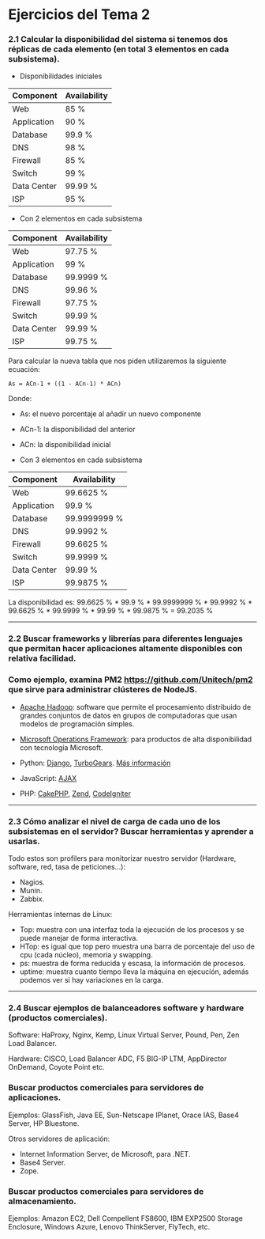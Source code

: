 # Ejercicios del Tema 2

### 2.1 Calcular la disponibilidad del sistema si tenemos dos réplicas de cada elemento (en total 3 elementos en cada subsistema).


- Disponibilidades iniciales

| Component   | Availability |  
| ----------- | ------------ |
| Web         | 85 %         |
| Application | 90 %         |
| Database    | 99.9 %       |
| DNS         | 98 %         |
| Firewall    | 85 %         |
| Switch      | 99 %         |
| Data Center | 99.99 %      |
| ISP         | 95 %         |

- Con 2 elementos en cada subsistema

| Component   | Availability |  
| ----------- | ------------ |
| Web         | 97.75 %      |
| Application | 99 %         |
| Database    | 99.9999 %    |
| DNS         | 99.96 %      |
| Firewall    | 97.75 %      |
| Switch      | 99.99 %      |
| Data Center | 99.99 %      |
| ISP         | 99.75 %      |



Para calcular la nueva tabla que nos piden utilizaremos la siguiente ecuación:

    As = ACn-1 + ((1 - ACn-1) * ACn)

Donde: 
- As: el nuevo porcentaje al añadir un nuevo componente 
- ACn-1: la disponibilidad del anterior
- ACn: la disponibilidad inicial


- Con 3 elementos en cada subsistema

| Component   | Availability |  
| ----------- | ------------ |
| Web         | 99.6625 %    |
| Application | 99.9 %       |
| Database    | 99.9999999 % |
| DNS         | 99.9992 %    |
| Firewall    | 99.6625 %    |
| Switch      | 99.9999 %    |
| Data Center | 99.99 %      |
| ISP         | 99.9875 %    |

La disponibilidad es: 99.6625 % * 99.9 % *      99.9999999 % * 99.9992 % * 99.6625 % * 99.9999 % * 99.99 % * 99.9875 % =  99.2035 %  

- - -

### 2.2 Buscar frameworks y librerías para diferentes lenguajes que permitan hacer aplicaciones altamente disponibles con relativa facilidad. 

### Como ejemplo, examina PM2  https://github.com/Unitech/pm2 que sirve para administrar clústeres de NodeJS.


- [Apache Hadoop](http://hadoop.apache.org): software que permite el procesamiento distribuido de grandes conjuntos de datos en grupos de computadoras que usan modelos de programación simples. 

- [Microsoft Operations Framework](https://technet.microsoft.com/en-us/library/dd320379.aspx): para productos de alta disponibilidad con tecnología Microsoft.

- Python: [Django](https://www.djangoproject.com), [TurboGears](http://quintagroup.com/cms/python/turbogears). [Más información](https://wiki.python.org/moin/WebFrameworks)

- JavaScript: [AJAX](https://es.wikipedia.org/wiki/Ajax_framework)

- PHP: [CakePHP](https://cakephp.org), [Zend](http://www.zend.com), [CodeIgniter](https://codeigniter.com)

- - -

### 2.3 Cómo analizar el nivel de carga de cada uno de los subsistemas en el servidor? Buscar herramientas y aprender a usarlas.

Todo estos son profilers para monitorizar nuestro servidor (Hardware, software, red, tasa de peticiones...):
- Nagios.
- Munin.
- Zabbix.

Herramientas internas de Linux:
- Top: muestra con una interfaz toda la ejecución de los procesos y se puede manejar de forma interactiva.    
- HTop: es igual que top pero muestra una barra de porcentaje del uso de cpu (cada núcleo), memoria y swapping.
- ps: muestra de forma reducida y escasa, la información de procesos.
- uptime: muestra cuanto tiempo lleva la máquina en ejecución, además podemos ver si hay variaciones en la carga.

- - - 

### 2.4 Buscar ejemplos de balanceadores software y hardware (productos comerciales).

Software: HaProxy, Nginx, Kemp, Linux Virtual Server, Pound, Pen, Zen Load Balancer.

Hardware: CISCO, Load Balancer ADC, F5 BIG-IP LTM, AppDirector OnDemand, Coyote Point etc.

### Buscar productos comerciales para servidores de aplicaciones.

Ejemplos: GlassFish, Java EE, Sun-Netscape IPlanet, Orace IAS,
Base4 Server, HP Bluestone.

Otros servidores de aplicación:
- Internet Information Server, de Microsoft, para .NET.
- Base4 Server.
- Zope.


### Buscar productos comerciales para servidores de almacenamiento.

Ejemplos: Amazon EC2, Dell Compellent FS8600, IBM EXP2500 Storage Enclosure, Windows Azure, Lenovo ThinkServer, FlyTech, etc. 
